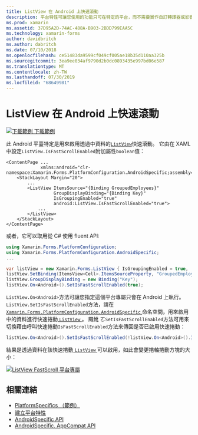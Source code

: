 ```yaml
---
title: ListView 在 Android 上快速滾動
description: 平台特性可讓您使用的功能只可在特定的平台，而不需要實作自訂轉譯器或影響。 本文說明如何使用 Android 平臺特定的, 讓您能夠快速地透過 ListView 中的資料進行滾動。
ms.prod: xamarin
ms.assetid: 37D95A2D-74AC-488A-B903-2BDD799EAA5C
ms.technology: xamarin-forms
author: davidbritch
ms.author: dabritch
ms.date: 07/10/2018
ms.openlocfilehash: ce51483da9599cf049cf005ae18b35d110aa325b
ms.sourcegitcommit: 3ea9ee034af9790d2b0dc0893435e997bd06e587
ms.translationtype: MT
ms.contentlocale: zh-TW
ms.lasthandoff: 07/30/2019
ms.locfileid: "68649981"
---
```

# <a name="listview-fast-scrolling-on-android"></a>ListView 在 Android 上快速滾動

[![下載範例](~/media/shared/download.png) 下載範例](https://docs.microsoft.com/samples/xamarin/xamarin-forms-samples/userinterface-platformspecifics)

此 Android 平臺特定是用來啟用透過中資料的[`ListView`](xref:Xamarin.Forms.ListView)快速滾動。 它由在 XAML 中設定`ListView.IsFastScrollEnabled`附加屬性`boolean`值：

```xaml
<ContentPage ...
             xmlns:android="clr-namespace:Xamarin.Forms.PlatformConfiguration.AndroidSpecific;assembly=Xamarin.Forms.Core">
    <StackLayout Margin="20">
        ...
        <ListView ItemsSource="{Binding GroupedEmployees}"
                  GroupDisplayBinding="{Binding Key}"
                  IsGroupingEnabled="true"
                  android:ListView.IsFastScrollEnabled="true">
            ...
        </ListView>
    </StackLayout>
</ContentPage>
```

或者，它可以取用從 C# 使用 fluent API:

```csharp
using Xamarin.Forms.PlatformConfiguration;
using Xamarin.Forms.PlatformConfiguration.AndroidSpecific;
...

var listView = new Xamarin.Forms.ListView { IsGroupingEnabled = true, ... };
listView.SetBinding(ItemsView<Cell>.ItemsSourceProperty, "GroupedEmployees");
listView.GroupDisplayBinding = new Binding("Key");
listView.On<Android>().SetIsFastScrollEnabled(true);
```

`ListView.On<Android>`方法可讓您指定這個平台專屬只會在 Android 上執行。 `ListView.SetIsFastScrollEnabled`方法，請在[ `Xamarin.Forms.PlatformConfiguration.AndroidSpecific` ](xref:Xamarin.Forms.PlatformConfiguration.AndroidSpecific)命名空間，用來啟用中的資料進行快速捲動[ `ListView` ](xref:Xamarin.Forms.ListView)。 颾魤 ㄛ`SetIsFastScrollEnabled`方法可用來切換藉由呼叫快速捲動`IsFastScrollEnabled`方法來傳回是否已啟用快速捲動：

```csharp
listView.On<Android>().SetIsFastScrollEnabled(!listView.On<Android>().IsFastScrollEnabled());
```

結果是透過資料在該快速捲動[ `ListView` ](xref:Xamarin.Forms.ListView)可以啟用，如此會變更捲軸捲動方塊的大小：

[![](listview-fast-scrolling-images/fastscroll.png "ListView FastScroll 平台專屬")](listview-fast-scrolling-images/fastscroll-large.png#lightbox "ListView FastScroll 平台專屬")

## <a name="related-links"></a>相關連結

- [PlatformSpecifics （範例）](https://docs.microsoft.com/samples/xamarin/xamarin-forms-samples/userinterface-platformspecifics)
- [建立平台特性](~/xamarin-forms/platform/platform-specifics/index.md#creating-platform-specifics)
- [AndroidSpecific API](xref:Xamarin.Forms.PlatformConfiguration.AndroidSpecific)
- [AndroidSpecific. AppCompat API](xref:Xamarin.Forms.PlatformConfiguration.AndroidSpecific.AppCompat)
